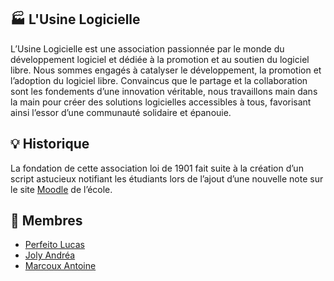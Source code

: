 ## 🏭 L'Usine Logicielle 

L’Usine Logicielle est une association passionnée par le monde du développement logiciel et dédiée à la promotion et au soutien du logiciel libre.
Nous sommes engagés à catalyser le développement, la promotion et l’adoption du logiciel libre. Convaincus que le partage et la collaboration sont les fondements d’une innovation véritable, nous travaillons main dans la main pour créer des solutions logicielles accessibles à tous, favorisant ainsi l’essor d’une communauté solidaire et épanouie.


## 💡 Historique

La fondation de cette association loi de 1901 fait suite à la création d’un script astucieux notifiant les étudiants lors de l’ajout d’une nouvelle note sur le site [Moodle](https://moodle.org) de l’école.


## 🙋 Membres

* [Perfeito Lucas](https://github.com/lucasperfeito)
* [Joly Andréa](https://github.com/Andreaj42)
* [Marcoux Antoine](https://github.com/AntoineM314)

<!--
## Credits
-->
